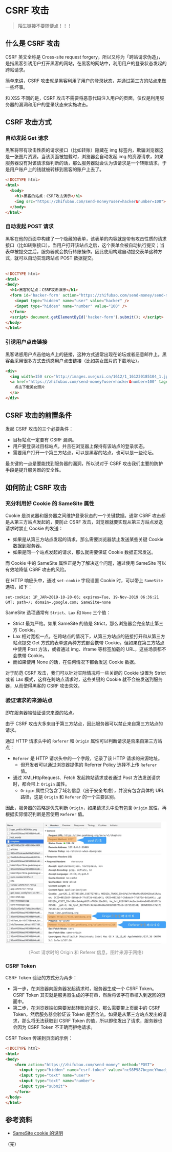 # CSRF 攻击

> 陌生链接不要随便点！！！

## 什么是 CSRF 攻击

CSRF 英文全称是 Cross-site request forgery，所以又称为「跨站请求伪造」，是指黑客引诱用户打开黑客的网站，在黑客的网站中，利用用户的登录状态发起的跨站请求。

简单来讲，CSRF 攻击就是黑客利用了用户的登录状态，并通过第三方的站点来做一些坏事。

和 XSS 不同的是，CSRF 攻击不需要将恶意代码注入用户的页面，仅仅是利用服务器的漏洞和用户的登录状态来实施攻击。

## CSRF 攻击方式

### 自动发起 Get 请求

黑客将带有攻击性质的请求接口（比如转账）隐藏在 img 标签内，欺骗浏览器这是一张图片资源。当该页面被加载时，浏览器会自动发起 img 的资源请求，如果服务器没有对该请求做判断的话，那么服务器就会认为该请求是一个转账请求，于是用户账户上的钱就被转移到黑客的账户上去了。

```html
<!DOCTYPE html>
<html>
  <body>
    <h1>黑客的站点：CSRF攻击演示</h1>
    <img src="https://zhifubao.com/send-money?user=hacker&number=100">
  </body>
</html>
```

### 自动发起 POST 请求

黑客在他的页面中构建了一个隐藏的表单，该表单的内容就是带有攻击性质的请求接口（比如转账接口）。当用户打开该站点之后，这个表单会被自动执行提交；当表单被提交之后，服务器就会执行转账操作。因此使用构建自动提交表单这种方式，就可以自动实现跨站点 POST 数据提交。

```html

<!DOCTYPE html>
<html>
<body>
  <h1>黑客的站点：CSRF攻击演示</h1>
  <form id='hacker-form' action="https://zhifubao.com/send-money/send-money" method=POST>
    <input type="hidden" name="user" value="hacker" />
    <input type="hidden" name="number" value="100" />
  </form>
  <script> document.getElementById('hacker-form').submit(); </script>
</body>
</html>
```

### 引诱用户点击链接

黑客诱惑用户点击他站点上的链接，这种方式通常出现在论坛或者恶意邮件上。黑客会采用很多方式去诱惑用户点击链接（比如美女图片的下载地址）。

```html
<div>
  <img width=150 src="http://images.xuejuzi.cn/1612/1_161230185104_1.jpg"></div> <div>
  <a href="https://zhifubao.com/send-money?user=hacker&number=100" taget="_blank">
    点击下载美女照片
  </a>
</div>
```

## CSRF 攻击的前置条件

发起 CSRF 攻击的三个必要条件：

* 目标站点一定要有 CSRF 漏洞。
* 用户要登录过目标站点，并且在浏览器上保持有该站点的登录状态。
* 需要用户打开一个第三方站点，可以是黑客的站点，也可以是一些论坛。

最关键的一点是要能找到服务器的漏洞，所以说对于 CSRF 攻击我们主要的防护手段是提升服务器的安全性。

## 如何防止 CSRF 攻击

### 充分利用好 Cookie 的 SameSite 属性

Cookie 是浏览器和服务器之间维护登录状态的一个关键数据。通常 CSRF 攻击都是从第三方站点发起的，要防止 CSRF 攻击，浏览器就要实现从第三方站点发送请求时禁止 Cookie 的发送：

* 如果是从第三方站点发起的请求，那么需要浏览器禁止发送某些关键 Cookie 数据到服务器。
* 如果是同一个站点发起的请求，那么就需要保证 Cookie 数据正常发送。

而 Cookie 中的 SameSite 属性正是为了解决这个问题，通过使用 SameSite 可以有效地降低 CSRF 攻击的风险。

在 HTTP 响应头中，通过 `set-cookie` 字段设置 Cookie 时，可以带上 `SameSite` 选项，如下：

```text
set-cookie: 1P_JAR=2019-10-20-06; expires=Tue, 19-Nov-2019 06:36:21 GMT; path=/; domain=.google.com; SameSite=none
```

SameSite 选项通常有 `Strict`、`Lax` 和 `None` 三个值：

* Strict 最为严格。如果 SameSite 的值是 Strict，那么浏览器会完全禁止第三方 Cookie。
* Lax 相对宽松一点。在跨站点的情况下，从第三方站点的链接打开和从第三方站点提交 Get 方式的表单这两种方式都会携带 Cookie。但如果在第三方站点中使用 Post 方法，或者通过 img、iframe 等标签加载的 URL，这些场景都不会携带 Cookie。
* 而如果使用 None 的话，在任何情况下都会发送 Cookie 数据。

对于防范 CSRF 攻击，我们可以针对实际情况将一些关键的 Cookie 设置为 Strict 或者 Lax 模式，这样在跨站点请求时，这些关键的 Cookie 就不会被发送到服务器，从而使得黑客的 CSRF 攻击失效。

### 验证请求的来源站点

即在服务器端验证请求来源的站点。

由于 CSRF 攻击大多来自于第三方站点，因此服务器可以禁止来自第三方站点的请求。

通过 HTTP 请求头中的 `Referer` 和 `Origin` 属性可以判断请求是否来自第三方站点：

* `Referer` 是 HTTP 请求头中的一个字段，记录了该 HTTP 请求的来源地址。
  * 但开发者可以通过浏览器提供的 Referrer Policy 选择不上传 `Referer` 值。
* 通过 XMLHttpRequest、Fetch 发起跨站请求或者通过 Post 方法发送请求时，都会带上 `Origin` 属性。
  * `Origin` 属性只包含了域名信息（出于安全考虑），并没有包含具体的 URL 路径，这是 `Origin` 和 `Referer` 的一个主要区别。

因此，服务器的策略是优先判断 `Origin`，如果请求头中没有包含 `Origin` 属性，再根据实际情况判断是否使用 `Referer` 值。

<div style="text-align: center;">
  <img src="./assets/origin-and-referer-in-post.jpg" alt="Post 请求时的 Origin 和 Referer 信息">
  <p style="text-align: center; color: #888;">（Post 请求时的 Origin 和 Referer 信息，图片来源于网络）</p>
</div>

### CSRF Token

CSRF Token 验证的方式分为两步：

* 第一步，在浏览器向服务器发起请求时，服务器生成一个 CSRF Token。CSRF Token 其实就是服务器生成的字符串，然后将该字符串植入到返回的页面中。
* 第二步，在浏览器端如果要发起转账的请求，那么需要带上页面中的 CSRF Token，然后服务器会验证该 Token 是否合法。如果是从第三方站点发出的请求，那么将无法获取到 CSRF Token 的值，所以即使发出了请求，服务器也会因为 CSRF Token 不正确而拒绝请求。

CSRF Token 传递到页面的示例：

```html
<!DOCTYPE html>
<html>
<body>
    <form action="https://zhifubao.com/send-money" method="POST">
      <input type="hidden" name="csrf-token" value="nc98P987bcpncYhoadjoiydc9ajDlcn">
      <input type="text" name="user">
      <input type="text" name="number">
      <input type="submit">
    </form>
</body>
</html>
```

## 参考资料

* [SameSite cookie 的说明](https://web.dev/samesite-cookies-explained/)

（完）
